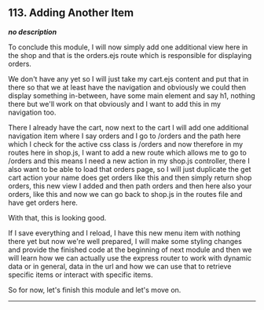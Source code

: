 ## 113. Adding Another Item

<strong><em>no description</em></strong>

To conclude this module, I will now simply add one additional view here in the
shop and that is the orders.ejs route which is responsible for displaying
orders. 

We don't have any yet so I will just take my cart.ejs content and put that in
there so that we at least have the navigation and obviously we could then
display something in-between, have some main element and say h1, nothing there
but we'll work on that obviously and I want to add this in my navigation too. 

There I already have the cart, now next to the cart I will add one additional
navigation item where I say orders and I go to /orders and the path here which I
check for the active css class is /orders and now therefore in my routes here in
shop.js, I want to add a new route which allows me to go to /orders and this
means I need a new action in my shop.js controller, there I also want to be able
to load that orders page, so I will just duplicate the get cart action your name
does get orders like this and then simply return shop orders, this new view I
added and then path orders and then here also your orders, like this and now we
can go back to shop.js in the routes file and have get orders here. 

With that, this is looking good. 

If I save everything and I reload, I have this new menu item with nothing there
yet but now we're well prepared, I will make some styling changes and provide
the finished code at the beginning of next module and then we will learn how we
can actually use the express router to work with dynamic data or in general,
data in the url and how we can use that to retrieve specific items or interact
with specific items. 

So for now, let's finish this module and let's move on. 

---